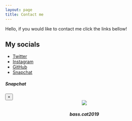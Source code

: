 ```yaml
---
layout: page
title: Contact me
---
```


Hello, if you would like to contact me click the links bellow!

## My socials

 - [Twitter](https://twitter.com/catarinaburghi)
 - [Instagram](https://instagram.com/catarina_burghi)
 - [GitHub](https://github.com/catarinaburghi)
 - <a data-toggle="modal" data-target="#snapcode" href="">Snapchat</a>


<div class="modal fade" id="snapcode" tabindex="-1" role="dialog" aria-labelledby="exampleModalCenterTitle" aria-hidden="true">
  <div class="modal-dialog modal-dialog-centered" role="document">
    <div class="modal-content">
      <div class="modal-header">
        <h5 class="modal-title" id="exampleModalCenterTitle">Snapchat</h5>
        <button type="button" class="close" data-dismiss="modal" aria-label="Close">
          <span aria-hidden="true">&times;</span>
        </button>
      </div>
      <div class="modal-body" style="align-contents:center; text-align: center">
      <!-- Snapcode -->
        <img src="https://api.retrylife.ca/snapchat/bass.cat2019/snapcode.png" style="margin:auto;">
        <h4><em>bass.cat2019</em></h4>
      </div>
    </div>
  </div>
</div>
